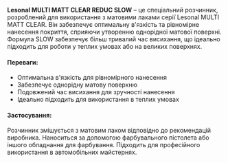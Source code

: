 **Lesonal MULTI MATT CLEAR REDUC SLOW** – це спеціальний розчинник, розроблений для використання з матовими лаками серії Lesonal MULTI MATT CLEAR. Він забезпечує оптимальну в'язкість та рівномірне нанесення покриття, сприяючи утворенню однорідної матової поверхні. Формула SLOW забезпечує більш тривалий час висихання, що ідеально підходить для роботи у теплих умовах або на великих поверхнях.

#### Переваги:

- Оптимальна в'язкість для рівномірного нанесення
- Забезпечує однорідну матову поверхню
- Подовжений час висихання для зручності нанесення
- Ідеально підходить для використання в теплих умовах

#### Застосування:

Розчинник змішується з матовим лаком відповідно до рекомендацій виробника. Наноситься за допомогою фарбувального пістолета або іншого обладнання для фарбування. Підходить для професійного використання в автомобільних майстернях.
